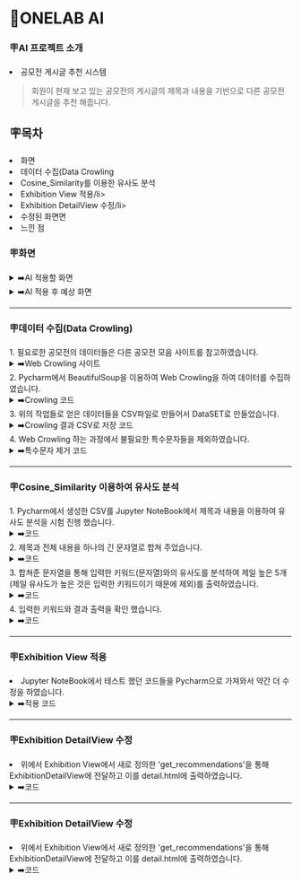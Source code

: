 <h1>🤖ONELAB AI</h1>

<h3>🪧AI 프로젝트 소개</h3>

<li>공모전 게시글 추천 시스템</li>

> 회원이 현재 보고 있는 공모전의 게시글의 제목과 내용을 기반으로 다른 공모전 게시글을 추천 해줍니다.

<h2>🪧목차</h2>

<li>화면</li>
<li>데이터 수집(Data Crowling</li>
<li>Cosine_Similarity를 이용한 유사도 분석</li>
<li>Exhibition View 적용/li>
<li>Exhibition DetailView 수정/li>
<li>수정된 화면면</li>
<li>느낀 점</li>

<h3>🪧화면</h3>
<details><summary>➡️AI 적용할 화면</summary>
<img src="https://github.com/onelab-server-ai/onelab-ai/assets/156397913/1adb14b2-f99b-4a83-aab5-6bfee47e4b79" width="550px">
  <br>
<li>현재는 해당 게시글의 내용과 첨부한 이미지 파일들을 보여주고 있습니다.</li>
</details>

<details><summary>➡️AI 적용 후 예상 화면</summary>
<img src="https://github.com/onelab-server-ai/onelab-ai/assets/156397913/124604cb-f551-4ad7-badf-bb0ed7359e07" width="550px">
  <br>
<li>회원이 현재 보고 있는 공모전 게시글의 제목과 내용을 기반으로 다른 공모전 게시글과의 유사도를 분석하여 하단에 목록을 나타냅니다.</li>
</details>

***

<h3>🪧데이터 수집(Data Crowling)</h3>
1. 필요로한 공모전의 데이터들은 다른 공모전 모음 사이트를 참고하였습니다.
<details><summary>➡️Web Crowling 사이트</summary>
<img src="https://github.com/onelab-server-ai/onelab-ai/assets/156397913/090f2663-948c-425c-b884-67ab771031d8" width="550px">
</details>
2. Pycharm에서 BeautifulSoup을 이용하여 Web Crowling을 하여 데이터를 수집하였습니다.
<details><summary>➡️Crowling 코드</summary>
<img src="https://github.com/onelab-server-ai/onelab-ai/assets/156397913/cda1b2d7-f2c3-4b48-907d-1d0af81c7115" width="550px">
</details>
3. 위의 작업들로 얻은 데이터들을 CSV파일로 만들어서 DataSET로 만들었습니다.
<details><summary>➡️Crowling 결과 CSV로 저장 코드</summary>
<img src="https://github.com/onelab-server-ai/onelab-ai/assets/156397913/ce09e077-63b4-4fa4-a32c-bb1af8ef4fd8" width="550px">
</details>
4. Web Crowling 하는 과정에서 불필요한 특수문자들을 제외하였습니다.
<details><summary>➡️특수문자 제거 코드</summary>
<img src="https://github.com/onelab-server-ai/onelab-ai/assets/156397913/e57984aa-f872-4024-9b61-5007aaa5d40d" width="550px">
</details>

***

<h3>🪧Cosine_Similarity 이용하여 유사도 분석</h3>
1. Pycharm에서 생성한 CSV를 Jupyter NoteBook에서 제목과 내용을 이용하여 유사도 분석을 시험 진행 했습니다.
<details><summary>➡️코드</summary>
<img src="https://github.com/onelab-server-ai/onelab-ai/assets/156397913/b24044be-92e6-4502-a680-d14f9f1d36e2" width="550px">
</details>
2. 제목과 전체 내용을 하나의 긴 문자열로 합쳐 주었습니다.
<details><summary>➡️코드</summary>
<img src="https://github.com/onelab-server-ai/onelab-ai/assets/156397913/a1cc9b62-1b69-4a26-9122-0233ef60cca8="550px">
</details>
3. 합쳐준 문자열을 통해 입력한 키워드(문자열)와의 유사도를 분석하여 제일 높은 5개(제일 유사도가 높은 것은 입력한 키워드이기 때문에 제외)를 출력하였습니다.
<details><summary>➡️코드</summary>
<img src="https://github.com/onelab-server-ai/onelab-ai/assets/156397913/5346eece-047c-425f-93f1-5ed9bd7335b1" width="550px">
</details>
4. 입력한 키워드와 결과 출력을 확인 했습니다.
<details><summary>➡️코드</summary>
<li>입력 키워드</li> 
<img src="https://github.com/onelab-server-ai/onelab-ai/assets/156397913/f147ba9f-273d-4e70-aed1-0bea176ff447" width="550px">
<li>출력된 결과</li>
<img src="https://github.com/onelab-server-ai/onelab-ai/assets/156397913/e2ce8373-53c0-4b12-bbdf-1d474ca5ef16" width="550px">
<li>출력된 결과들의 유사도 점수</li>
<img src="https://github.com/onelab-server-ai/onelab-ai/assets/156397913/351301d6-54b6-4844-a179-a8bceb03b2f2" width="550px">
</details>

***

<h3>🪧Exhibition View 적용</h3>
<li>Jupyter NoteBook에서 테스트 했던 코드들을 Pycharm으로 가져와서 약간 더 수정을 하였습니다.</li>
<details><summary>➡️적용 코드</summary>
  1. 함수 정의 및 모든 데이터 가져오기
    <details><summary>➡️코드</summary>
      <img src="https://github.com/onelab-server-ai/onelab-ai/assets/156397913/c8a37e0f-d313-4977-8b56-81182dfa3a4a" width="800px">
      <li>'get_recommendations' 이라는 함수를 정의하였습니다.</li>
      <li>num_recommendations: 추천할 공모전의 수입니다. 기본값은 4입니다.</li>
      <li>'Exhibition' 모델에서 모든 공모전 데이터를 가져옵니다.</li>
    </details>
  2. 공모전 제목과 내용을 결합하여 수집
    <details><summary>➡️코드</summary>
      <img src="https://github.com/onelab-server-ai/onelab-ai/assets/156397913/58f8d747-6c1f-4204-bcb0-dae5bc05d4e9" width="800px">
      <li>각 공모전 게시글의 제목과 내용을 결합하여 리스트로 만듭니다.</li>
      <li>공모전의 첫 단어를 제외하고 내용의 첫 4개의 단어를 결합니다.</li>
    </details>
  3. 텍스트 데이터 백터
    <details><summary>➡️코드</summary>
      <img src="https://github.com/onelab-server-ai/onelab-ai/assets/156397913/6985c9cc-4558-4170-8542-ce81d33016de" width="800px">
      <li>'CountVectorizer'를 사용해 전시회 제목과 내용을 벡터화한 다음 'content_vectors'에 저장하였습니다.</li>
    </details>
  4. 코사인 유사도 계산
    <details><summary>➡️코드</summary>
      <img src="https://github.com/onelab-server-ai/onelab-ai/assets/156397913/a5c98613-a345-4e8d-b59c-6b8b6ae57f09" width="800px">
      <li>벡터화된 공모전 데이터 간의 코사인 유사도를 계산합니다.</li>
    </details>
  5. 유사도 점수를 기준으로 정렬
    <details><summary>➡️코드</summary>
      <img src="https://github.com/onelab-server-ai/onelab-ai/assets/156397913/52252f05-bfd8-470c-8a16-c3b60296b15c" width="800px">
      <li>해당 공모전과 다른 공모전 간의 유사도를 나열합니다.</li>
      <li>유사도 점수를 기준으로 내림차순 정렬합니다.</li>
    </details>
  6. 유사한 공모전 선택
    <details><summary>➡️코드</summary>
      <img src="https://github.com/onelab-server-ai/onelab-ai/assets/156397913/dc5040bc-d61c-480f-abd0-9f0f64afbb61" width="800px">
      <li>제일 높은 유사도는 회원이 보고 있는 게시물이기 때문에 제외하고 4개의 유사한 공모전을 선택합니다.</li>
      <li>유사한 공모전의 인덱스를 통해 실제 공모전 데이터를 가져옵니다.</li>
    </details>
  7. 유사한 공모전 반환
    <details><summary>➡️코드</summary>
      <img src="https://github.com/onelab-server-ai/onelab-ai/assets/156397913/37552a84-e53a-4b5c-88a8-681b0e0cd270" width="400px">
      <li>유사한 공모전 리스트를 반환합니다.</li>
    </details>
</details>

***

<h3>🪧Exhibition DetailView 수정</h3>
<li>위에서 Exhibition View에서 새로 정의한 'get_recommendations'을 통해 ExhibitionDetailView에 전달하고 이를 detail.html에 출력하였습니다.</li>
  <details><summary>➡️코드</summary>
    <li>'get_recommendation' 함수를 호출하여 유사한 공모전을 추천받습니다.</li>
    <li>context에 'exhibitions'로 추천 받은 공모전을 담아서 detail.html로 전달합니다.</li>
    <img src="https://github.com/onelab-server-ai/onelab-ai/assets/156397913/4e371c13-6263-402c-b41a-45e83fae0f25" width="550px">
  </details>

***

<h3>🪧Exhibition DetailView 수정</h3>
<li>위에서 Exhibition View에서 새로 정의한 'get_recommendations'을 통해 ExhibitionDetailView에 전달하고 이를 detail.html에 출력하였습니다.</li>
  <details><summary>➡️코드</summary>
    <li>'get_recommendation' 함수를 호출하여 유사한 공모전을 추천받습니다.</li>
    <li>context에 'exhibitions'로 추천 받은 공모전을 담아서 detail.html로 전달합니다.</li>
    <img src="https://github.com/onelab-server-ai/onelab-ai/assets/156397913/4e371c13-6263-402c-b41a-45e83fae0f25" width="550px">
  </details>
